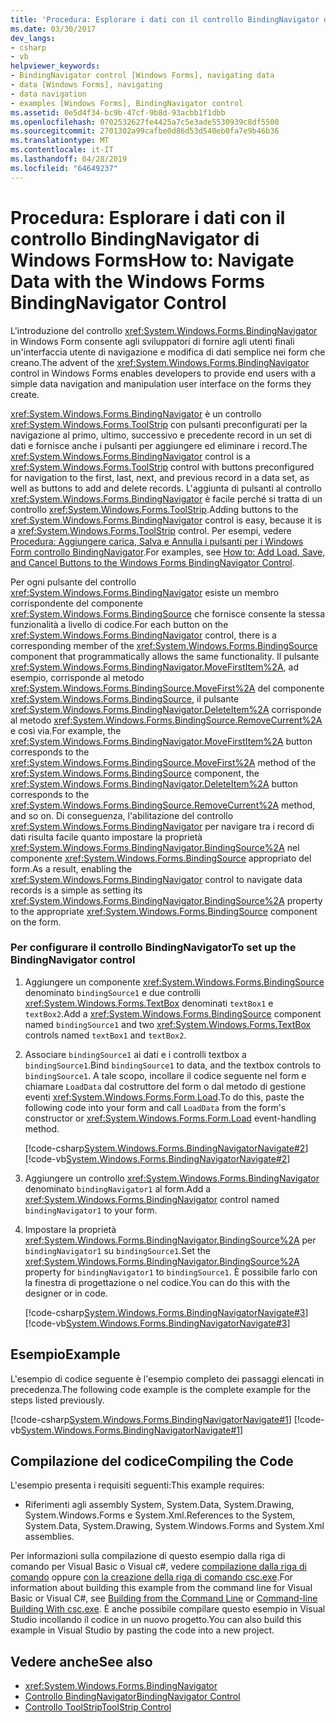 ```yaml
---
title: 'Procedura: Esplorare i dati con il controllo BindingNavigator di Windows Forms'
ms.date: 03/30/2017
dev_langs:
- csharp
- vb
helpviewer_keywords:
- BindingNavigator control [Windows Forms], navigating data
- data [Windows Forms], navigating
- data navigation
- examples [Windows Forms], BindingNavigator control
ms.assetid: 0e5d4f34-bc9b-47cf-9b8d-93acbb1f1dbb
ms.openlocfilehash: 0702532627fe4425a7c5e3ade5530939c8df5500
ms.sourcegitcommit: 2701302a99cafbe0d86d53d540eb0fa7e9b46b36
ms.translationtype: MT
ms.contentlocale: it-IT
ms.lasthandoff: 04/28/2019
ms.locfileid: "64649237"
---
```

# <a name="how-to-navigate-data-with-the-windows-forms-bindingnavigator-control"></a><span data-ttu-id="22796-102">Procedura: Esplorare i dati con il controllo BindingNavigator di Windows Forms</span><span class="sxs-lookup"><span data-stu-id="22796-102">How to: Navigate Data with the Windows Forms BindingNavigator Control</span></span>
<span data-ttu-id="22796-103">L'introduzione del controllo <xref:System.Windows.Forms.BindingNavigator> in Windows Form consente agli sviluppatori di fornire agli utenti finali un'interfaccia utente di navigazione e modifica di dati semplice nei form che creano.</span><span class="sxs-lookup"><span data-stu-id="22796-103">The advent of the <xref:System.Windows.Forms.BindingNavigator> control in Windows Forms enables developers to provide end users with a simple data navigation and manipulation user interface on the forms they create.</span></span>  
  
 <span data-ttu-id="22796-104"><xref:System.Windows.Forms.BindingNavigator> è un controllo <xref:System.Windows.Forms.ToolStrip> con pulsanti preconfigurati per la navigazione al primo, ultimo, successivo e precedente record in un set di dati e fornisce anche i pulsanti per aggiungere ed eliminare i record.</span><span class="sxs-lookup"><span data-stu-id="22796-104">The <xref:System.Windows.Forms.BindingNavigator> control is a <xref:System.Windows.Forms.ToolStrip> control with buttons preconfigured for navigation to the first, last, next, and previous record in a data set, as well as buttons to add and delete records.</span></span> <span data-ttu-id="22796-105">L'aggiunta di pulsanti al controllo <xref:System.Windows.Forms.BindingNavigator> è facile perché si tratta di un controllo <xref:System.Windows.Forms.ToolStrip>.</span><span class="sxs-lookup"><span data-stu-id="22796-105">Adding buttons to the <xref:System.Windows.Forms.BindingNavigator> control is easy, because it is a <xref:System.Windows.Forms.ToolStrip> control.</span></span> <span data-ttu-id="22796-106">Per esempi, vedere [Procedura: Aggiungere carica, Salva e Annulla i pulsanti per i Windows Form controllo BindingNavigator](load-save-and-cancel-bindingnavigator.md).</span><span class="sxs-lookup"><span data-stu-id="22796-106">For examples, see [How to: Add Load, Save, and Cancel Buttons to the Windows Forms BindingNavigator Control](load-save-and-cancel-bindingnavigator.md).</span></span>  
  
 <span data-ttu-id="22796-107">Per ogni pulsante del controllo <xref:System.Windows.Forms.BindingNavigator> esiste un membro corrispondente del componente <xref:System.Windows.Forms.BindingSource> che fornisce consente la stessa funzionalità a livello di codice.</span><span class="sxs-lookup"><span data-stu-id="22796-107">For each button on the <xref:System.Windows.Forms.BindingNavigator> control, there is a corresponding member of the <xref:System.Windows.Forms.BindingSource> component that programmatically allows the same functionality.</span></span> <span data-ttu-id="22796-108">Il pulsante <xref:System.Windows.Forms.BindingNavigator.MoveFirstItem%2A>, ad esempio, corrisponde al metodo <xref:System.Windows.Forms.BindingSource.MoveFirst%2A> del componente <xref:System.Windows.Forms.BindingSource>, il pulsante <xref:System.Windows.Forms.BindingNavigator.DeleteItem%2A> corrisponde al metodo <xref:System.Windows.Forms.BindingSource.RemoveCurrent%2A> e così via.</span><span class="sxs-lookup"><span data-stu-id="22796-108">For example, the <xref:System.Windows.Forms.BindingNavigator.MoveFirstItem%2A> button corresponds to the <xref:System.Windows.Forms.BindingSource.MoveFirst%2A> method of the <xref:System.Windows.Forms.BindingSource> component, the <xref:System.Windows.Forms.BindingNavigator.DeleteItem%2A> button corresponds to the <xref:System.Windows.Forms.BindingSource.RemoveCurrent%2A> method, and so on.</span></span> <span data-ttu-id="22796-109">Di conseguenza, l'abilitazione del controllo <xref:System.Windows.Forms.BindingNavigator> per navigare tra i record di dati risulta facile quanto impostare la proprietà <xref:System.Windows.Forms.BindingNavigator.BindingSource%2A> nel componente <xref:System.Windows.Forms.BindingSource> appropriato del form.</span><span class="sxs-lookup"><span data-stu-id="22796-109">As a result, enabling the <xref:System.Windows.Forms.BindingNavigator> control to navigate data records is a simple as setting its <xref:System.Windows.Forms.BindingNavigator.BindingSource%2A> property to the appropriate <xref:System.Windows.Forms.BindingSource> component on the form.</span></span>  
  
### <a name="to-set-up-the-bindingnavigator-control"></a><span data-ttu-id="22796-110">Per configurare il controllo BindingNavigator</span><span class="sxs-lookup"><span data-stu-id="22796-110">To set up the BindingNavigator control</span></span>  
  
1. <span data-ttu-id="22796-111">Aggiungere un componente <xref:System.Windows.Forms.BindingSource> denominato `bindingSource1` e due controlli <xref:System.Windows.Forms.TextBox> denominati `textBox1` e `textBox2`.</span><span class="sxs-lookup"><span data-stu-id="22796-111">Add a <xref:System.Windows.Forms.BindingSource> component named `bindingSource1` and two <xref:System.Windows.Forms.TextBox> controls named `textBox1` and `textBox2`.</span></span>  
  
2. <span data-ttu-id="22796-112">Associare `bindingSource1` ai dati e i controlli textbox a `bindingSource1`.</span><span class="sxs-lookup"><span data-stu-id="22796-112">Bind `bindingSource1` to data, and the textbox controls to `bindingSource1`.</span></span> <span data-ttu-id="22796-113">A tale scopo, incollare il codice seguente nel form e chiamare `LoadData` dal costruttore del form o dal metodo di gestione eventi <xref:System.Windows.Forms.Form.Load>.</span><span class="sxs-lookup"><span data-stu-id="22796-113">To do this, paste the following code into your form and call `LoadData` from the form's constructor or <xref:System.Windows.Forms.Form.Load> event-handling method.</span></span>  
  
     [!code-csharp[System.Windows.Forms.BindingNavigatorNavigate#2](~/samples/snippets/csharp/VS_Snippets_Winforms/System.Windows.Forms.BindingNavigatorNavigate/CS/Form1.cs#2)]
     [!code-vb[System.Windows.Forms.BindingNavigatorNavigate#2](~/samples/snippets/visualbasic/VS_Snippets_Winforms/System.Windows.Forms.BindingNavigatorNavigate/VB/Form1.vb#2)]  
  
3. <span data-ttu-id="22796-114">Aggiungere un controllo <xref:System.Windows.Forms.BindingNavigator> denominato `bindingNavigator1` al form.</span><span class="sxs-lookup"><span data-stu-id="22796-114">Add a <xref:System.Windows.Forms.BindingNavigator> control named `bindingNavigator1` to your form.</span></span>  
  
4. <span data-ttu-id="22796-115">Impostare la proprietà <xref:System.Windows.Forms.BindingNavigator.BindingSource%2A> per `bindingNavigator1` su `bindingSource1`.</span><span class="sxs-lookup"><span data-stu-id="22796-115">Set the <xref:System.Windows.Forms.BindingNavigator.BindingSource%2A> property for `bindingNavigator1` to `bindingSource1`.</span></span> <span data-ttu-id="22796-116">È possibile farlo con la finestra di progettazione o nel codice.</span><span class="sxs-lookup"><span data-stu-id="22796-116">You can do this with the designer or in code.</span></span>  
  
     [!code-csharp[System.Windows.Forms.BindingNavigatorNavigate#3](~/samples/snippets/csharp/VS_Snippets_Winforms/System.Windows.Forms.BindingNavigatorNavigate/CS/Form1.cs#3)]
     [!code-vb[System.Windows.Forms.BindingNavigatorNavigate#3](~/samples/snippets/visualbasic/VS_Snippets_Winforms/System.Windows.Forms.BindingNavigatorNavigate/VB/Form1.vb#3)]  
  
## <a name="example"></a><span data-ttu-id="22796-117">Esempio</span><span class="sxs-lookup"><span data-stu-id="22796-117">Example</span></span>  
 <span data-ttu-id="22796-118">L'esempio di codice seguente è l'esempio completo dei passaggi elencati in precedenza.</span><span class="sxs-lookup"><span data-stu-id="22796-118">The following code example is the complete example for the steps listed previously.</span></span>  
  
 [!code-csharp[System.Windows.Forms.BindingNavigatorNavigate#1](~/samples/snippets/csharp/VS_Snippets_Winforms/System.Windows.Forms.BindingNavigatorNavigate/CS/Form1.cs#1)]
 [!code-vb[System.Windows.Forms.BindingNavigatorNavigate#1](~/samples/snippets/visualbasic/VS_Snippets_Winforms/System.Windows.Forms.BindingNavigatorNavigate/VB/Form1.vb#1)]  
  
## <a name="compiling-the-code"></a><span data-ttu-id="22796-119">Compilazione del codice</span><span class="sxs-lookup"><span data-stu-id="22796-119">Compiling the Code</span></span>  
 <span data-ttu-id="22796-120">L'esempio presenta i requisiti seguenti:</span><span class="sxs-lookup"><span data-stu-id="22796-120">This example requires:</span></span>  
  
- <span data-ttu-id="22796-121">Riferimenti agli assembly System, System.Data, System.Drawing, System.Windows.Forms e System.Xml.</span><span class="sxs-lookup"><span data-stu-id="22796-121">References to the System, System.Data, System.Drawing, System.Windows.Forms and System.Xml assemblies.</span></span>  
  
 <span data-ttu-id="22796-122">Per informazioni sulla compilazione di questo esempio dalla riga di comando per Visual Basic o Visual c#, vedere [compilazione dalla riga di comando](../../../visual-basic/reference/command-line-compiler/building-from-the-command-line.md) oppure [con la creazione della riga di comando csc.exe](../../../csharp/language-reference/compiler-options/command-line-building-with-csc-exe.md).</span><span class="sxs-lookup"><span data-stu-id="22796-122">For information about building this example from the command line for Visual Basic or Visual C#, see [Building from the Command Line](../../../visual-basic/reference/command-line-compiler/building-from-the-command-line.md) or [Command-line Building With csc.exe](../../../csharp/language-reference/compiler-options/command-line-building-with-csc-exe.md).</span></span> <span data-ttu-id="22796-123">È anche possibile compilare questo esempio in Visual Studio incollando il codice in un nuovo progetto.</span><span class="sxs-lookup"><span data-stu-id="22796-123">You can also build this example in Visual Studio by pasting the code into a new project.</span></span>  
  
## <a name="see-also"></a><span data-ttu-id="22796-124">Vedere anche</span><span class="sxs-lookup"><span data-stu-id="22796-124">See also</span></span>

- <xref:System.Windows.Forms.BindingNavigator>
- [<span data-ttu-id="22796-125">Controllo BindingNavigator</span><span class="sxs-lookup"><span data-stu-id="22796-125">BindingNavigator Control</span></span>](bindingnavigator-control-windows-forms.md)
- [<span data-ttu-id="22796-126">Controllo ToolStrip</span><span class="sxs-lookup"><span data-stu-id="22796-126">ToolStrip Control</span></span>](toolstrip-control-windows-forms.md)
